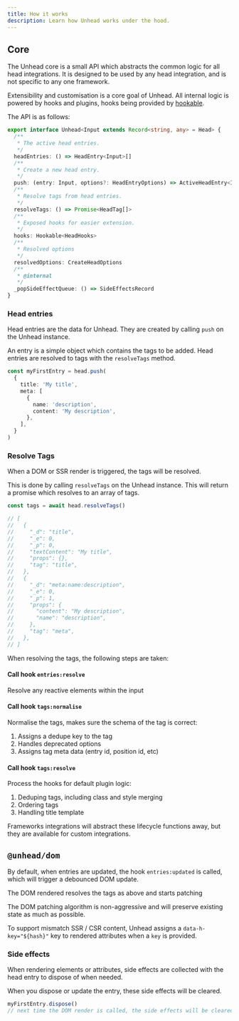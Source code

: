 ```yaml
---
title: How it works
description: Learn how Unhead works under the hood.
---
```


## Core

The Unhead core is a small API which abstracts the common logic for all head integrations. It is designed to be used by any head integration,
and is not specific to any one framework.

Extensibility and customisation is a core goal of Unhead. All internal logic is powered by hooks and plugins, hooks
being provided by [hookable](https://github.com/unjs/hookable).

The API is as follows:

```ts
export interface Unhead<Input extends Record<string, any> = Head> {
  /**
   * The active head entries.
   */
  headEntries: () => HeadEntry<Input>[]
  /**
   * Create a new head entry.
   */
  push: (entry: Input, options?: HeadEntryOptions) => ActiveHeadEntry<Input>
  /**
   * Resolve tags from head entries.
   */
  resolveTags: () => Promise<HeadTag[]>
  /**
   * Exposed hooks for easier extension.
   */
  hooks: Hookable<HeadHooks>
  /**
   * Resolved options
   */
  resolvedOptions: CreateHeadOptions
  /**
   * @internal
   */
  _popSideEffectQueue: () => SideEffectsRecord
}
```

### Head entries

Head entries are the data for Unhead. They are created by calling `push` on the Unhead instance.

An entry is a simple object which contains the tags to be added. Head entries are resolved to tags with the
`resolveTags` method.

```ts
const myFirstEntry = head.push(
  {
    title: 'My title',
    meta: [
      {
        name: 'description',
        content: 'My description',
      },
    ],
  }
)
```

### Resolve Tags

When a DOM or SSR render is triggered, the tags will be resolved.

This is done by calling `resolveTags` on the Unhead instance. This will return a promise which resolves to an array of tags.

```ts
const tags = await head.resolveTags()

// [
//   {
//     "_d": "title",
//     "_e": 0,
//     "_p": 0,
//     "textContent": "My title",
//     "props": {},
//     "tag": "title",
//   },
//   {
//     "_d": "meta:name:description",
//     "_e": 0,
//     "_p": 1,
//     "props": {
//       "content": "My description",
//       "name": "description",
//     },
//     "tag": "meta",
//   },
// ]
````

When resolving the tags, the following steps are taken:

#### Call hook `entries:resolve`

Resolve any reactive elements within the input

#### Call hook `tags:normalise`

Normalise the tags, makes sure the schema of the tag is correct:

1. Assigns a dedupe key to the tag
2. Handles deprecated options
3. Assigns tag meta data (entry id, position id, etc)

#### Call hook `tags:resolve`

Process the hooks for default plugin logic:

1. Deduping tags, including class and style merging
2. Ordering tags
3. Handling title template

Frameworks integrations will abstract these lifecycle functions away, but they are available for custom integrations.

## `@unhead/dom`

By default, when entries are updated, the hook `entries:updated` is called, which
will trigger a debounced DOM update.

The DOM rendered resolves the tags as above and starts patching

The DOM patching algorithm is non-aggressive and will preserve existing state as much as possible.

To support mismatch SSR / CSR content, Unhead assigns a `data-h-key="${hash}"` key to rendered attributes when a `key` is provided.

### Side effects

When rendering elements or attributes, side effects are collected with the head entry to dispose of when needed.

When you dispose or update the entry, these side effects will be cleared.

```ts
myFirstEntry.dispose()
// next time the DOM render is called, the side effects will be cleared
```
